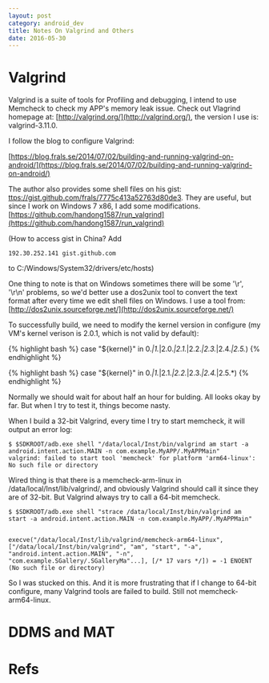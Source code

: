 ```yaml
---
layout: post
category: android_dev
title: Notes On Valgrind and Others
date: 2016-05-30
---
```


# Valgrind

Valgrind is a suite of tools for Profiling and debugging, I intend to use Memcheck to check my APP's memory leak issue.
Check out Vlagrind homepage at: [http://valgrind.org/](http://valgrind.org/), the version I use is: valgrind-3.11.0.

I follow the blog to configure Valgrind:

[https://blog.frals.se/2014/07/02/building-and-running-valgrind-on-android/](https://blog.frals.se/2014/07/02/building-and-running-valgrind-on-android/)

The author also provides some shell files on his gist: [ttps://gist.github.com/frals/7775c413a52763d80de3](ttps://gist.github.com/frals/7775c413a52763d80de3). 
They are useful, but since I work on Windows 7 x86, I add some modifications. [https://github.com/handong1587/run_valgrind](https://github.com/handong1587/run_valgrind)

(How to access gist in China? Add <pre class="terminal"><code>192.30.252.141 gist.github.com</code></pre> 
to C:/Windows/System32/drivers/etc/hosts)

One thing to note is that on Windows sometimes there will be some '\r', '\r\n' problems, 
so we'd better use a dos2unix tool to convert the text format after every time we edit shell files on Windows.
I use a tool from: [http://dos2unix.sourceforge.net/](http://dos2unix.sourceforge.net/)

To successfully build, we need to modify the kernel version in configure 
(my VM's kernel verison is 2.0.1, which is not valid by default):

{% highlight bash %}
case "${kernel}" in
0.*|1.*|2.0.*|2.1.*|2.2.*|2.3.*|2.4.*|2.5.*)
{% endhighlight %}

{% highlight bash %}
case "${kernel}" in
0.*|1.*|2.1.*|2.2.*|2.3.*|2.4.*|2.5.*)
{% endhighlight %}

Normally we should wait for about half an hour for bulding. All looks okay by far. But when I try to test it, things become nasty.

When I build a 32-bit Valgrind, every time I try to start memcheck, it will output an error log:

<pre class="terminal">
<code>$ $SDKROOT/adb.exe shell "/data/local/Inst/bin/valgrind am start -a android.intent.action.MAIN -n com.example.MyAPP/.MyAPPMain"
valgrind: failed to start tool 'memcheck' for platform 'arm64-linux': No such file or directory</code>
</pre>

Wired thing is that there is a memcheck-arm-linux in /data/local/Inst/lib/valgrind/, 
and obviously Valgrind should call it since they are of 32-bit. But Valgrind always try to call a 64-bit memcheck. 

<pre class="terminal">
<code>$ $SDKROOT/adb.exe shell "strace /data/local/Inst/bin/valgrind am start -a android.intent.action.MAIN -n com.example.MyAPP/.MyAPPMain"</code>
</pre>

<pre class="terminal"><code>
execve("/data/local/Inst/lib/valgrind/memcheck-arm64-linux", ["/data/local/Inst/bin/valgrind", "am", "start", "-a", "android.intent.action.MAIN", "-n", "com.example.SGallery/.SGalleryMa"...], [/* 17 vars */]) = -1 ENOENT (No such file or directory)
</code></pre>

So I was stucked on this.
And it is more frustrating that if I change to 64-bit configure, many Valgrind tools are failed to build. Still not memcheck-arm64-linux.

# DDMS and MAT

# Refs